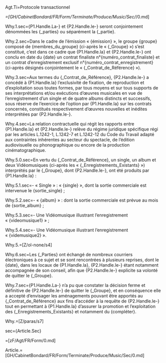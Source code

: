 Agt.Ti=Protocole transactionnel

_=[GH/CabinetBondard/FR/Form/Terminate/Produce/Music/Sec/_/0.md]

Why.1.sec={P1.Handle.La-} et {P2.Handle.le-} seront conjointement dénommées les {_parties} ou séparément la {_partie}.

Why.2.sec=Dans le cadre de l’émission « {émission} », le groupe </i>{groupe}</i> composé de {membres_du_groupe}  (ci-après le « {_Groupe} ») s’est constitué, c’est dans ce cadre que {P1.Handle.la} et {P2.Handle.le-} ont conclu en date du {date} un contrat finaliste n°{numéro_contrat_finaliste} et un contrat d’enregistrement exclusif n°{numéro_contrat_enregistrement} (ci-après désignés conjointement le « {_Contrat_de_Référence} »).

Why.3.sec=Aux termes du {_Contrat_de_Référence}, {P2.Handle.le-} a concédé à {P1.Handle.la} l’exclusivité de fixation, de reproduction et d’exploitation sous toutes formes, par tous moyens et sur tous supports de ses interprétations et/ou exécutions d’œuvres musicales en vue de l’enregistrement d’un single et de quatre albums distincts et successifs, sous réserve de l’exercice de l’option par {P1.Handle.la} sur les contrats concernés, constitués respectivement d’œuvres nouvelles et inédites interprétées par {P2.Handle.le-}.

Why.4.sec=La relation contractuelle qui régit les rapports entre {P1.Handle.la} et {P2.Handle.le-} relève du régime juridique spécifique régi par les articles L.1242-1, L.1242-7 et L.1242-12 du Code du Travail adapté aux contraintes inhérentes au secteur du spectacle, de l’édition audiovisuelle ou phonographique ou encore de la production cinématographique. 
 
Why.5.0.sec=En vertu du {_Contrat_de_Référence}, un single, un album et deux Vidéomusiques (ci-après les « {_Enregistrements_Existants} ») interprétés par le {_Groupe}, dont {P2.Handle.le-}, ont été produits par {P1.Handle.la} : 

Why.5.1.sec=- « Single » : « {single} », dont la sortie commerciale est intervenue le {sortie_single} ; 

Why.5.2.sec=- « {album} » : dont la sortie commerciale est prévue au mois de {sortie_album} ;

Why.5.3.sec=- Une Vidéomusique illustrant l’enregistrement « {videomusique1} » ;

Why.5.4.sec=- Une Vidéomusique illustrant l’enregistrement « {videmusique2} ».

Why.5.=[Z/ol-none/s4]

Why.6.sec=Les {_Parties} ont échangé de nombreux courriers électroniques à ce sujet et se sont rencontrées à plusieurs reprises, dont le {date}, dans les locaux de {P1.Handle.la}, {P2.Handle.le-} étant notamment accompagnée de son conseil, afin que {P2.Handle.le-} explicite sa volonté de quitter le {_Groupe}. 

Why.7.sec={P1.Handle.La-} n’a pu que constater la décision ferme et définitive de {P2.Handle.le-} de quitter le {_Groupe}, et en conséquence elle a accepté d’envisager les aménagements pouvant être apportés au {_Contrat_de_Référence} aux fins d’accéder à la requête de {P2.Handle.le-} tout en permettant à {P1.Handle.la} d’assurer la promotion et l’exploitation des {_Enregistrements_Existants} et notamment du {compléter}.

Why.=[Z/paras/s7]

sec={Article.Sec}

=[zF/Agt/FR/Form/0.md]

Article.=[GH/CabinetBondard/FR/Form/Terminate/Produce/Music/Sec/0.md]